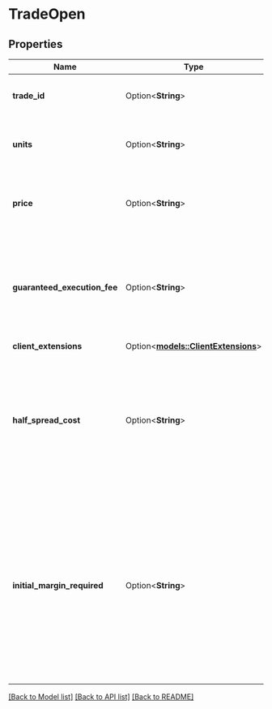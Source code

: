 # TradeOpen

## Properties

Name | Type | Description | Notes
------------ | ------------- | ------------- | -------------
**trade_id** | Option<**String**> | The ID of the Trade that was opened | [optional]
**units** | Option<**String**> | The number of units opened by the Trade | [optional]
**price** | Option<**String**> | The average price that the units were opened at. | [optional]
**guaranteed_execution_fee** | Option<**String**> | This is the fee charged for opening the trade if it has a guaranteed Stop Loss Order attached to it. | [optional]
**client_extensions** | Option<[**models::ClientExtensions**](ClientExtensions.md)> |  | [optional]
**half_spread_cost** | Option<**String**> | The half spread cost for the trade open. This can be a positive or negative value and is represented in the home currency of the Account. | [optional]
**initial_margin_required** | Option<**String**> | The margin required at the time the Trade was created. Note, this is the 'pure' margin required, it is not the 'effective' margin used that factors in the trade risk if a GSLO is attached to the trade. | [optional]

[[Back to Model list]](../README.md#documentation-for-models) [[Back to API list]](../README.md#documentation-for-api-endpoints) [[Back to README]](../README.md)


